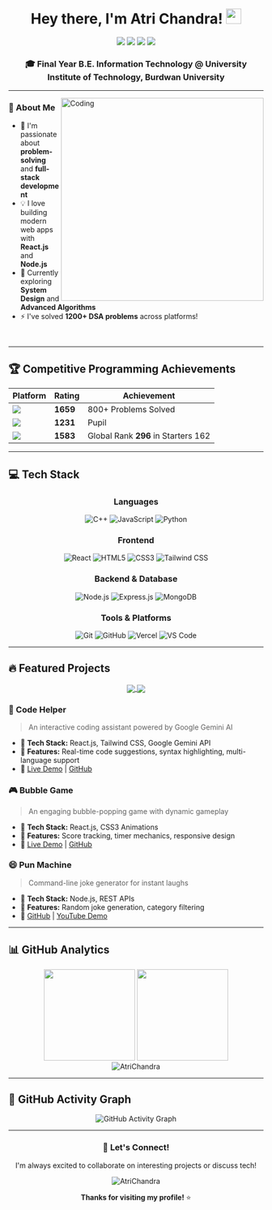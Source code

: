 <div align="center">
   
# Hey there, I'm Atri Chandra! <img src="https://media.giphy.com/media/hvRJCLFzcasrR4ia7z/giphy.gif" width="30px"/>

<a href="https://linkedin.com/in/atri-chandra"><img src="https://img.shields.io/badge/LinkedIn-0077B5?style=for-the-badge&logo=linkedin&logoColor=white" /></a>
<a href="mailto:atrichandra14@gmail.com"><img src="https://img.shields.io/badge/Gmail-D14836?style=for-the-badge&logo=gmail&logoColor=white" /></a>
<a href="https://x.com/atri_chandra"><img src="https://img.shields.io/badge/X-000000?style=for-the-badge&logo=x&logoColor=white" /></a>
<a href="https://leetcode.com/Atri_Chandra/"><img src="https://img.shields.io/badge/LeetCode-FFA116?style=for-the-badge&logo=LeetCode&logoColor=black" /></a>

### 🎓 Final Year B.E. Information Technology @ University Institute of Technology, Burdwan University

</div>

---

<img align="right" alt="Coding" width="400" src="https://user-images.githubusercontent.com/74038190/229223263-cf2e4b07-2615-4f87-9c38-e37600f8381a.gif">

### 🚀 About Me

- 🔭 I'm passionate about **problem-solving** and **full-stack development**
- 💡 I love building modern web apps with **React.js** and **Node.js**
- 🌱 Currently exploring **System Design** and **Advanced Algorithms**
- ⚡ I've solved **1200+ DSA problems** across platforms!

<br clear="right"/>

---

## 🏆 Competitive Programming Achievements

<div align="center">
  
| Platform | Rating | Achievement |
|----------|--------|-------------|
| <img src="https://img.shields.io/badge/LeetCode-FFA116?style=flat&logo=LeetCode&logoColor=black" /> | **1659** | 800+ Problems Solved |
| <img src="https://img.shields.io/badge/Codeforces-445f9d?style=flat&logo=Codeforces&logoColor=white" /> | **1231** | Pupil |
| <img src="https://img.shields.io/badge/CodeChef-5B4638?style=flat&logo=CodeChef&logoColor=white" /> | **1583** | Global Rank **296** in Starters 162 |

</div>

---

## 💻 Tech Stack

<div align="center">

### Languages
![C++](https://img.shields.io/badge/C%2B%2B-00599C?style=for-the-badge&logo=c%2B%2B&logoColor=white)
![JavaScript](https://img.shields.io/badge/JavaScript-F7DF1E?style=for-the-badge&logo=javascript&logoColor=black)
![Python](https://img.shields.io/badge/Python-3776AB?style=for-the-badge&logo=python&logoColor=white)

### Frontend
![React](https://img.shields.io/badge/React-20232A?style=for-the-badge&logo=react&logoColor=61DAFB)
![HTML5](https://img.shields.io/badge/HTML5-E34F26?style=for-the-badge&logo=html5&logoColor=white)
![CSS3](https://img.shields.io/badge/CSS3-1572B6?style=for-the-badge&logo=css3&logoColor=white)
![Tailwind CSS](https://img.shields.io/badge/Tailwind_CSS-38B2AC?style=for-the-badge&logo=tailwind-css&logoColor=white)

### Backend & Database
![Node.js](https://img.shields.io/badge/Node.js-43853D?style=for-the-badge&logo=node.js&logoColor=white)
![Express.js](https://img.shields.io/badge/Express.js-404D59?style=for-the-badge)
![MongoDB](https://img.shields.io/badge/MongoDB-4EA94B?style=for-the-badge&logo=mongodb&logoColor=white)

### Tools & Platforms
![Git](https://img.shields.io/badge/Git-F05032?style=for-the-badge&logo=git&logoColor=white)
![GitHub](https://img.shields.io/badge/GitHub-100000?style=for-the-badge&logo=github&logoColor=white)
![Vercel](https://img.shields.io/badge/Vercel-000000?style=for-the-badge&logo=vercel&logoColor=white)
![VS Code](https://img.shields.io/badge/VS_Code-0078D4?style=for-the-badge&logo=visual%20studio%20code&logoColor=white)

</div>

---

## 🔥 Featured Projects

<div align="center">
  
<a href="https://code-helper-atri.vercel.app/">
  <img align="center" src="https://github-readme-stats.vercel.app/api/pin/?username=AtriChandra&repo=Code-Helper&theme=tokyonight" />
</a>
<a href="https://bubble-game-atri.vercel.app/">
  <img align="center" src="https://github-readme-stats.vercel.app/api/pin/?username=AtriChandra&repo=Bubble-Game&theme=tokyonight" />
</a>

</div>

### 🎯 Code Helper
> An interactive coding assistant powered by Google Gemini AI
- 🔹 **Tech Stack:** React.js, Tailwind CSS, Google Gemini API
- 🔹 **Features:** Real-time code suggestions, syntax highlighting, multi-language support
- 🔹 [Live Demo](https://code-helper-atri.vercel.app/) | [GitHub](https://github.com/AtriChandra/Code-Helper)

### 🎮 Bubble Game
> An engaging bubble-popping game with dynamic gameplay
- 🔹 **Tech Stack:** React.js, CSS3 Animations
- 🔹 **Features:** Score tracking, timer mechanics, responsive design
- 🔹 [Live Demo](https://bubble-game-atri.vercel.app/) | [GitHub](https://github.com/AtriChandra/Bubble-Game)

### 😄 Pun Machine
> Command-line joke generator for instant laughs
- 🔹 **Tech Stack:** Node.js, REST APIs
- 🔹 **Features:** Random joke generation, category filtering
- 🔹 [GitHub](https://github.com/AtriChandra/Random_Joke_Generator) | [YouTube Demo](https://www.youtube.com/watch?v=Ps2MpCitI5E)

---

## 📊 GitHub Analytics

<div align="center">
  <img height="180em" src="https://github-readme-stats.vercel.app/api?username=AtriChandra&show_icons=true&theme=tokyonight&include_all_commits=true&count_private=true"/>
  <img height="180em" src="https://github-readme-stats.vercel.app/api/top-langs/?username=AtriChandra&layout=compact&langs_count=8&theme=tokyonight"/>
</div>

<div align="center">
  <img src="https://github-readme-streak-stats.herokuapp.com/?user=AtriChandra&theme=tokyonight" alt="AtriChandra" />
</div>

---

## 🌟 GitHub Activity Graph

<div align="center">
  <img src="https://github-readme-activity-graph.vercel.app/graph?username=AtriChandra&theme=tokyo-night" alt="GitHub Activity Graph" />
</div>

---

<div align="center">
  
### 🤝 Let's Connect!

I'm always excited to collaborate on interesting projects or discuss tech!

<img src="https://komarev.com/ghpvc/?username=AtriChandra&label=Profile%20views&color=0e75b6&style=flat" alt="AtriChandra" />

**Thanks for visiting my profile!** ⭐

</div>
